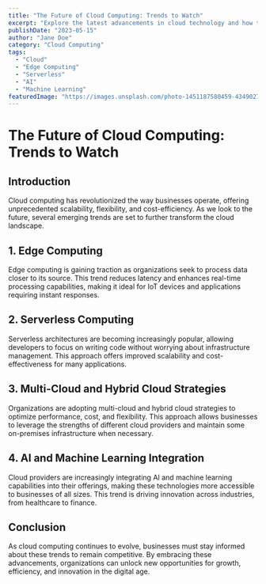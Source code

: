 ```yaml
---
title: "The Future of Cloud Computing: Trends to Watch"
excerpt: "Explore the latest advancements in cloud technology and how they're shaping the future of IT infrastructure."
publishDate: "2023-05-15"
author: "Jane Doe"
category: "Cloud Computing"
tags:
  - "Cloud"
  - "Edge Computing"
  - "Serverless"
  - "AI"
  - "Machine Learning"
featuredImage: "https://images.unsplash.com/photo-1451187580459-43490279c0fa?auto=format&fit=crop&q=80&w=2072"
---
```


# The Future of Cloud Computing: Trends to Watch

## Introduction

Cloud computing has revolutionized the way businesses operate, offering unprecedented scalability, flexibility, and cost-efficiency. As we look to the future, several emerging trends are set to further transform the cloud landscape.

## 1. Edge Computing

Edge computing is gaining traction as organizations seek to process data closer to its source. This trend reduces latency and enhances real-time processing capabilities, making it ideal for IoT devices and applications requiring instant responses.

## 2. Serverless Computing

Serverless architectures are becoming increasingly popular, allowing developers to focus on writing code without worrying about infrastructure management. This approach offers improved scalability and cost-effectiveness for many applications.

## 3. Multi-Cloud and Hybrid Cloud Strategies

Organizations are adopting multi-cloud and hybrid cloud strategies to optimize performance, cost, and flexibility. This approach allows businesses to leverage the strengths of different cloud providers and maintain some on-premises infrastructure when necessary.

## 4. AI and Machine Learning Integration

Cloud providers are increasingly integrating AI and machine learning capabilities into their offerings, making these technologies more accessible to businesses of all sizes. This trend is driving innovation across industries, from healthcare to finance.

## Conclusion

As cloud computing continues to evolve, businesses must stay informed about these trends to remain competitive. By embracing these advancements, organizations can unlock new opportunities for growth, efficiency, and innovation in the digital age.

